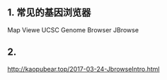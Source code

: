 ## 1. 常见的基因浏览器
Map Viewe
UCSC Genome Browser
JBrowse
## 2. 
http://kaopubear.top/2017-03-24-JbrowseIntro.html